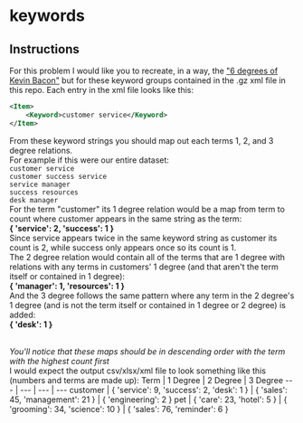 # keywords

## Instructions
For this problem I would like you to recreate, in a way, the ["6 degrees of Kevin Bacon"](https://en.wikipedia.org/wiki/Six_Degrees_of_Kevin_Bacon) but for these keyword groups contained in the .gz xml file in this repo.
Each entry in the xml file looks like this:
```xml
<Item>
    <Keyword>customer service</Keyword>
</Item>
```
From these keyword strings you should map out each terms 1, 2, and 3 degree relations.
<br/>For example if this were our entire dataset:<br/>
`customer service`<br/>
`customer success service`<br/>
`service manager`<br/>
`success resources`<br/>
`desk manager`<br/>
For the term "customer" its 1 degree relation would be a map from term to count where customer appears in the same string as the term:<br/>
**{ 'service': 2, 'success': 1 }**<br/>
Since service appears twice in the same keyword string as customer its count is 2, while success only appears once so its count is 1.<br/>
The 2 degree relation would contain all of the terms that are 1 degree with relations with any terms in customers' 1 degree (and that aren't the term itself or contained in 1 degree):<br/>
**{ 'manager': 1, 'resources': 1 }**<br/>
And the 3 degree follows the same pattern where any term in the 2 degree's 1 degree (and is not the term itself or contained in 1 degree or 2 degree) is added:<br/>
**{ 'desk': 1 }**<br/>

<br/>*You'll notice that these maps should be in descending order with the term with the highest count first*<br/>
I would expect the output csv/xlsx/xml file to look something like this (numbers and terms are made up):
Term | 1 Degree | 2 Degree | 3 Degree
--- | --- | --- | ---
customer | { 'service': 9, 'success': 2, 'desk': 1 } | { 'sales': 45, 'management': 21 } | { 'engineering': 2 }
pet | { 'care': 23, 'hotel': 5 } | { 'grooming': 34, 'science': 10 } | { 'sales': 76, 'reminder': 6 }



